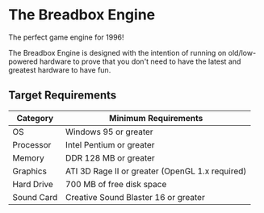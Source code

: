 # The Breadbox Engine

The perfect game engine for 1996!

The Breadbox Engine is designed with the intention of running on old/low-powered hardware to prove that you don't need to have the latest and greatest hardware to have fun.

## Target Requirements

| Category   | Minimum Requirements                            |
| ---------- | ----------------------------------------------- |
| OS         | Windows 95 or greater                           |
| Processor  | Intel Pentium or greater                        |
| Memory     | DDR 128 MB or greater                           |
| Graphics   | ATI 3D Rage II or greater (OpenGL 1.x required) |
| Hard Drive | 700 MB of free disk space                       |
| Sound Card | Creative Sound Blaster 16 or greater            |